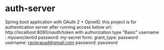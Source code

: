 # auth-server
Spring boot application with OAuth 2 + OpneID. this project is for authentication server
after running access below url:
http://localhost:8080/oauth/token
with authorization type "Basic"
username : myownclientid
password: my-secret
form:
grant_type: password
username: raviprasad@gmail.com
password: password

